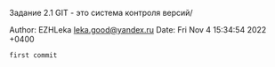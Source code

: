 Задание 2.1 
GIT - это система контроля версий/

Author: EZHLeka <leka.good@yandex.ru>
Date:   Fri Nov 4 15:34:54 2022 +0400

    first commit
